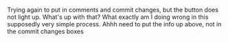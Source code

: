 Trying again to put in comments and commit changes, but the button does not light up.
What's up with that? What exactly am I doing wrong in this supposedly very simple process.
Ahhh need to put the info up above, not in the commit changes boxes
